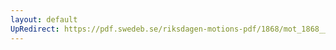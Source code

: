 ```yaml
---
layout: default
UpRedirect: https://pdf.swedeb.se/riksdagen-motions-pdf/1868/mot_1868__ak__00223/mot_1868__ak__00223_002.pdf
---
```

